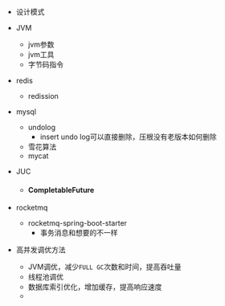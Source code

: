 + 设计模式

+ JVM
  + jvm参数
  + jvm工具
  + 字节码指令
  
+ redis
  
  + redission
  
+ mysql
  + undolog
    + insert undo log可以直接删除，压根没有老版本如何删除
  + 雪花算法
  + mycat
  
+ JUC
  
  + #### CompletableFuture
  
+ rocketmq

  + rocketmq-spring-boot-starter
    + 事务消息和想要的不一样





+ 高并发调优方法
  + JVM调优，减少`FULL GC`次数和时间，提高吞吐量
  + 线程池调优
  + 数据库索引优化，增加缓存，提高响应速度
  + 